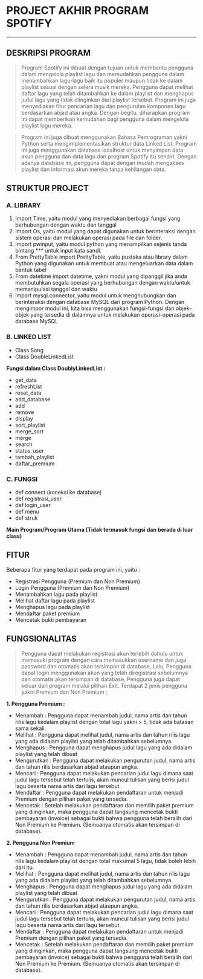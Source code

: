 # PROJECT AKHIR  PROGRAM SPOTIFY
-----------------------------------------------------------------------------------------------------------

## DESKRIPSI PROGRAM
> Program Spotify ini dibuat dengan tujuan untuk membantu pengguna dalam mengelola playlist lagu dan memudahkan pengguna dalam menambahkan lagu-lagu baik itu populer maupun tidak ke dalam playlist sesuai dengan selera musik mereka. Pengguna dapat melihat daftar lagu yang telah ditambahkan ke dalam playlist dan menghapus judul lagu yang tidak diinginkan dari playlist tersebut. Program ini juga menyediakan fitur pencarian lagu dan pengurutan komponen lagu berdasarkan abjad atau angka. Dengan begitu, diharapkan program ini dapat memberikan kemudahan bagi pengguna dalam mengelola playlist lagu mereka. 

> Program ini juga dibuat menggunakan Bahasa Pemrograman yakni Python serta mengimplementasikan struktur data Linked List. Program ini juga menggunakan database localhost untuk menyimpan data akun pengguna dan data lagu dari program Spotify itu sendiri. Dengan adanya database ini, pengguna dapat dengan mudah mengakses playlist dan informasi akun mereka tanpa kehilangan data.

## STRUKTUR PROJECT
### A. LIBRARY
1. Import Time, yaitu modul yang menyediakan berbagai fungsi yang berhubungan dengan waktu dan tanggal
2. Import Os, yaitu modul yang dapat digunakan untuk berinteraksi dengan sistem operasi dan melakukan operasi pada file dan folder.
3. Import pwinput, yaitu modul python yang menampilkan sejenis tanda bintang *** untuk input kata sandi.
4. From PrettyTable import PrettyTable, yaitu pustaka atau library dalam Python yang digunakan untuk membuat atau mengeluarkan data dalam bentuk tabel
5. From datetime import datetime, yakni modul yang dipanggil jika anda membutuhkan segala operasi yang berhubungan dengan waktu/untuk memanipulasi tanggal dan waktu
6. import mysql.connector, yaitu modul untuk menghubungkan dan berinteraksi dengan database MySQL dari program Python. Dengan mengimpor modul ini, kita bisa menggunakan fungsi-fungsi dan objek-objek yang tersedia di dalamnya untuk melakukan operasi-operasi pada database MySQL

### B. LINKED LIST
- Class Song
- Class DoubleLinkedList

**Fungsi dalam Class DoublyLinkedList :**
- get_data
- refreshList                
- reset_data                   
- add_database                
- add
- remove
- display
- sort_playlist
- merge_sort
- merge
- search
- status_user
- tambah_playlist
- daftar_premium

### C. FUNGSI 
- def connect (koneksi ke database)
- def registrasi_user
- def login_user
- def menu
- def struk

**Main Program/Program Utama (Tidak termasuk fungsi dan berada di luar class)**

## FITUR
Beberapa fitur yang terdapat pada program ini, yaitu :
- Registrasi Pengguna (Premium dan Non Premium)
- Login Pengguna (Premium dan Non Premium)
- Menambahkan lagu pada playlist
- Melihat daftar lagu pada playlist
- Menghapus lagu pada playlist
- Mendaftar paket premium
- Mencetak bukti pembayaran

## FUNGSIONALITAS 
> Pengguna dapat melakukan registrasi akun terlebih dahulu untuk memasuki program dengan cara memasukkan username dan juga password dan otomatis akan tersimpan di database, Lalu, Pengguna dapat login menggunakan akun yang telah diregistrasi sebelumnya dan otomatis akan tersimpan di database, Pengguna juga dapat keluar dari program melalui pilihan Exit. Terdapat 2 jenis pengguna yakni Premium dan Non Premium :

**1. Pengguna Premium :**
- Menambah : Pengguna dapat menambah judul, nama artis dan tahun rilis lagu kedalam playlist dengan total lagu yakni > 5, tidak ada batasan sama sekali.
- Melihat : Pengguna dapat melihat judul, nama artis dan tahun rilis lagu yang ada didalam playlist yang telah ditambahkan sebelumnya.
- Menghapus : Pengguna dapat menghapus judul lagu yang ada didalam playlist yang telah dibuat
- Mengurutkan : Pengguna dapat melakukan pengurutan judul, nama artis dan tahun rilis berdasarkan abjad ataupun angka.
- Mencari : Pengguna dapat melakukan pencarian judul lagu dimana saat judul lagu tersebut telah tertulis, akan muncul tulisan yang berisi judul lagu beserta nama artis dari lagu tersebut.
- Mendaftar : Pengguna dapat melakukan pendaftaran untuk menjadi Premium dengan pilihan paket yang tersedia.
- Mencetak : Setelah melakukan pendaftaran dan memilih paket premium yang diinginkan, maka pengguna dapat langsung mencetak bukti pembayaran (invoice) sebagai bukti bahwa pengguna telah beralih dari Non Premium ke Premium. (Semuanya otomatis akan tersimpan di database).

**2. Pengguna Non Premium**
- Menambah : Pengguna dapat menambah judul, nama artis dan tahun rilis lagu kedalam playlist dengan total maksimal 5 lagu, tidak boleh lebih dari itu.
- Melihat : Pengguna dapat melihat judul, nama artis dan tahun rilis lagu yang ada didalam playlist yang telah ditambahkan sebelumnya.
- Menghapus : Pengguna dapat menghapus judul lagu yang ada didalam playlist yang telah dibuat
- Mengurutkan : Pengguna dapat melakukan pengurutan judul, nama artis dan tahun rilis berdasarkan abjad ataupun angka.
- Mencari : Pengguna dapat melakukan pencarian judul lagu dimana saat judul lagu tersebut telah tertulis, akan muncul tulisan yang berisi judul lagu beserta nama artis dari lagu tersebut.
- Mendaftar : Pengguna dapat melakukan pendaftaran untuk menjadi Premium dengan pilihan paket yang tersedia.
- Mencetak : Setelah melakukan pendaftaran dan memilih paket premium yang diinginkan, maka pengguna dapat langsung mencetak bukti pembayaran (invoice) sebagai bukti bahwa pengguna telah beralih dari Non Premium ke Premium. (Semuanya otomatis akan tersimpan di database).

